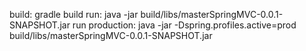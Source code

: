 build: gradle build
run: java -jar build/libs/masterSpringMVC-0.0.1-SNAPSHOT.jar
run production: java -jar -Dspring.profiles.active=prod build/libs/masterSpringMVC-0.0.1-SNAPSHOT.jar
